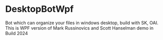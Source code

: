 # DesktopBotWpf
Bot which can organize your files in windows desktop, build with SK, OAI. This is WPF version of Mark Russinovics and Scott Hanselman demo in Build 2024
